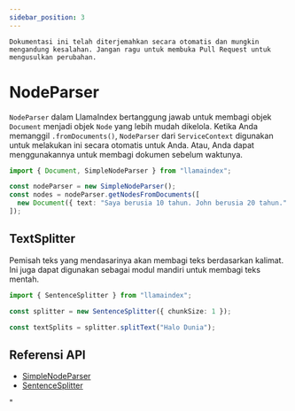 ```yaml
---
sidebar_position: 3
---
```


`Dokumentasi ini telah diterjemahkan secara otomatis dan mungkin mengandung kesalahan. Jangan ragu untuk membuka Pull Request untuk mengusulkan perubahan.`

# NodeParser

`NodeParser` dalam LlamaIndex bertanggung jawab untuk membagi objek `Document` menjadi objek `Node` yang lebih mudah dikelola. Ketika Anda memanggil `.fromDocuments()`, `NodeParser` dari `ServiceContext` digunakan untuk melakukan ini secara otomatis untuk Anda. Atau, Anda dapat menggunakannya untuk membagi dokumen sebelum waktunya.

```typescript
import { Document, SimpleNodeParser } from "llamaindex";

const nodeParser = new SimpleNodeParser();
const nodes = nodeParser.getNodesFromDocuments([
  new Document({ text: "Saya berusia 10 tahun. John berusia 20 tahun." }),
]);
```

## TextSplitter

Pemisah teks yang mendasarinya akan membagi teks berdasarkan kalimat. Ini juga dapat digunakan sebagai modul mandiri untuk membagi teks mentah.

```typescript
import { SentenceSplitter } from "llamaindex";

const splitter = new SentenceSplitter({ chunkSize: 1 });

const textSplits = splitter.splitText("Halo Dunia");
```

## Referensi API

- [SimpleNodeParser](../../api/classes/SimpleNodeParser.md)
- [SentenceSplitter](../../api/classes/SentenceSplitter.md)

"
